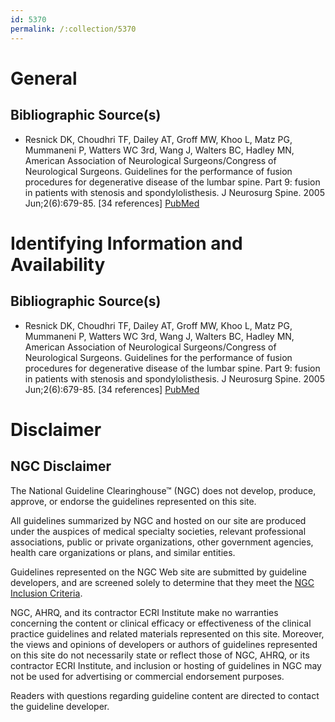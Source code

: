 ```yaml
---
id: 5370
permalink: /:collection/5370
---
```


# General

## Bibliographic Source(s)

- Resnick DK, Choudhri TF, Dailey AT, Groff MW, Khoo L, Matz PG, Mummaneni P, Watters WC 3rd, Wang J, Walters BC, Hadley MN, American Association of Neurological Surgeons/Congress of Neurological Surgeons. Guidelines for the performance of fusion procedures for degenerative disease of the lumbar spine. Part 9: fusion in patients with stenosis and spondylolisthesis. J Neurosurg Spine. 2005 Jun;2(6):679-85. [34 references] [ PubMed ](http://www.ncbi.nlm.nih.gov/entrez/query.fcgi?cmd=Retrieve&db=pubmed&dopt=Abstract&list_uids=16028737)

# Identifying Information and Availability

## Bibliographic Source(s)

- Resnick DK, Choudhri TF, Dailey AT, Groff MW, Khoo L, Matz PG, Mummaneni P, Watters WC 3rd, Wang J, Walters BC, Hadley MN, American Association of Neurological Surgeons/Congress of Neurological Surgeons. Guidelines for the performance of fusion procedures for degenerative disease of the lumbar spine. Part 9: fusion in patients with stenosis and spondylolisthesis. J Neurosurg Spine. 2005 Jun;2(6):679-85. [34 references] [ PubMed ](http://www.ncbi.nlm.nih.gov/entrez/query.fcgi?cmd=Retrieve&db=pubmed&dopt=Abstract&list_uids=16028737)

# Disclaimer

## NGC Disclaimer

The National Guideline Clearinghouse™ (NGC) does not develop, produce, approve, or endorse the guidelines represented on this site.

All guidelines summarized by NGC and hosted on our site are produced under the auspices of medical specialty societies, relevant professional associations, public or private organizations, other government agencies, health care organizations or plans, and similar entities.

Guidelines represented on the NGC Web site are submitted by guideline developers, and are screened solely to determine that they meet the [NGC Inclusion Criteria](/help-and-about/summaries/inclusion-criteria).

NGC, AHRQ, and its contractor ECRI Institute make no warranties concerning the content or clinical efficacy or effectiveness of the clinical practice guidelines and related materials represented on this site. Moreover, the views and opinions of developers or authors of guidelines represented on this site do not necessarily state or reflect those of NGC, AHRQ, or its contractor ECRI Institute, and inclusion or hosting of guidelines in NGC may not be used for advertising or commercial endorsement purposes.

Readers with questions regarding guideline content are directed to contact the guideline developer.

